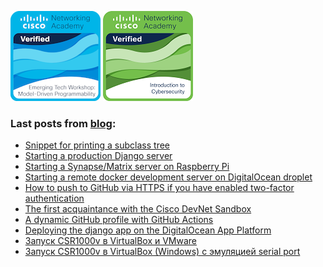 
[![](emerging-technologies-workshop-model-driven-programmability.png)](https://www.credly.com/badges/185c22b1-6ad5-4b35-ab65-fb499041fb23/public_url)
[![](intro-to-cybersec.png)](https://www.credly.com/badges/0b0c9355-b236-4302-bdc5-aa3b6f8c9b8d/public_url/)

### Last posts from [blog](https://vostbur.github.io):

  - [Snippet for printing a subclass tree
](https://vostbur.github.io/posts/snippet-printing-subclass-tree/)
  - [Starting a production Django server
](https://vostbur.github.io/posts/starting-prod-django-server/)
  - [Starting a Synapse/Matrix server on Raspberry Pi
](https://vostbur.github.io/posts/starting-matrix-server-raspberry-pi/)
  - [Starting a remote docker development server on DigitalOcean droplet
](https://vostbur.github.io/posts/starting-remote-docker-dev-server/)
  - [How to push to GitHub via HTTPS if you have enabled two-factor authentication
](https://vostbur.github.io/posts/push-github-two-factor-auth/)
  - [The first acquaintance with the Cisco DevNet Sandbox
](https://vostbur.github.io/posts/first-acquaintance-with-cisco-devnet-sandbox/)
  - [A dynamic GitHub profile with GitHub Actions
](https://vostbur.github.io/posts/dynamic-github-profile-with-github-actions/)
  - [Deploying the django app on the DigitalOcean App Platform
](https://vostbur.github.io/posts/django-on-digitalocean-app-platform/)
  - [Запуск CSR1000v в VirtualBox и VMware
](https://vostbur.github.io/posts/csr-virtualbox-vmware/)
  - [Запуск CSR1000v в VirtualBox (Windows) с эмуляцией serial port
](https://vostbur.github.io/posts/csr-virtualbox-serial-port-emulation/)
